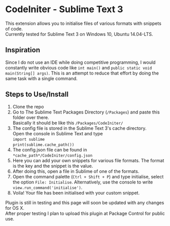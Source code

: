 CodeIniter - Sublime Text 3
===========================

This extension allows you to initialise files of various formats with snippets of code.
<br>Currently tested for Sublime Text 3 on Windows 10, Ubuntu 14.04-LTS.

Inspiration
--------------------
Since I do not use an IDE while doing competitive programming, I would constantly write obvious code like ```int main()``` and 
```public static void main(String[] args)```. This is an attempt to reduce that effort by doing the same task with a single command.

Steps to Use/Install
--------------------
1. Clone the repo
2. Go to The Sublime Text Packages Directory (```/Packages```) and paste this folder over there.
<br>Basically it should be like this ```/Packages/CodeIniter/```
3. The config file is stored in the Sublime Text 3's cache directory.
<br>Open the console in Sublime Text and type <br>
```import sublime```
<br>```print(sublime.cache_path())```
4. The config.json file can be found in ```*cache_path*/CodeIniter/config.json```
5. Here you can add your own snippets for various file formats. The format is the key and the snippet is the value.
6. After doing this, open a file in Sublime of one of the formats.
7. Open the command palette (```Ctrl + Shift + P```) and type initialise, select the option ```File: Initialise```. Alternatively, use the console to write ```view.run_command('initialise')```.
8. Voila! Your file has been initialised with your custom snippet.

Plugin is still in testing and this page will soon be updated with any changes for OS X.
<br>After proper testing I plan to upload this plugin at Package Control for public use.